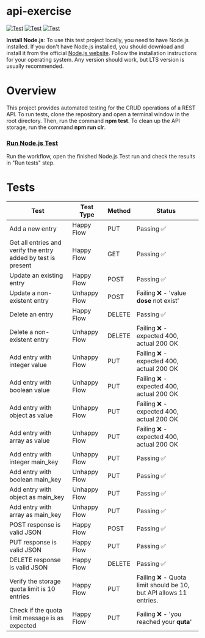 # api-exercise
[![Test](https://img.shields.io/badge/setup-automated-blue?logo=npm)](https://github.com/dmiljkoviclevi9/api-exercise/actions/workflows/nodejs-test.yml)
[![Test](https://badgen.net/badge/failing/8/red)](https://github.com/dmiljkoviclevi9/api-exercise/actions/runs/4909558166/jobs/8766037036)
[![Test](https://badgen.net/badge/passing/11/green)](https://github.com/dmiljkoviclevi9/api-exercise/actions/runs/4909558166/jobs/8766037036)

**Install Node.js**: To use this test project locally, you need to have Node.js installed. If you don't have Node.js installed, you should download and install it from the official [Node.js website](https://nodejs.org/). Follow the installation instructions for your operating system. Any version should work, but LTS version is usually recommended.

# Overview
This project provides automated testing for the CRUD operations of a REST API.
To run tests, clone the repository and open a terminal window in the root directory. Then, run the command **npm test**. To clean up the API storage, run the command **npm run clr**.

### [Run Node.js Test](https://github.com/dmiljkoviclevi9/api-exercise/actions/workflows/nodejs-test.yml)
Run the workflow, open the finished Node.js Test run and check the results in "Run tests" step.

# Tests
| Test | Test Type | Method | Status |
| -------- | -------- | -------- | -------- |
| Add a new entry | Happy Flow | PUT | Passing ✅ |
| Get all entries and verify the entry added by test is present | Happy Flow | GET | Passing ✅ |
| Update an existing entry | Happy Flow | POST | Passing ✅ |
| Update a non-existent entry | Unhappy Flow | POST | Failing ❌ - 'value **dose** not exist' |
| Delete an entry | Happy Flow | DELETE | Passing ✅ |
| Delete a non-existent entry | Unhappy Flow | DELETE | Failing ❌ - expected 400, actual 200 OK |
| Add entry with integer value | Unhappy Flow | PUT | Failing ❌ - expected 400, actual 200 OK|
| Add entry with boolean value | Unhappy Flow | PUT | Failing ❌ - expected 400, actual 200 OK|
| Add entry with object as value | Unhappy Flow | PUT | Failing ❌ - expected 400, actual 200 OK|
| Add entry with array as value | Unhappy Flow | PUT | Failing ❌ - expected 400, actual 200 OK|
| Add entry with integer main_key | Unhappy Flow | PUT | Passing ✅ |
| Add entry with boolean main_key | Unhappy Flow | PUT | Passing ✅ |
| Add entry with object as main_key | Unhappy Flow | PUT | Passing ✅ |
| Add entry with array as main_key | Unhappy Flow | PUT | Passing ✅ |
| POST response is valid JSON | Happy Flow | POST | Passing ✅ |
| PUT response is valid JSON | Happy Flow | PUT | Passing ✅ |
| DELETE response is valid JSON | Happy Flow | DELETE | Passing ✅ |
| Verify the storage quota limit is 10 entries | Happy Flow | PUT | Failing ❌ - Quota limit should be 10, but API allows 11 entries.|
| Check if the quota limit message is as expected | Happy Flow | PUT | Failing ❌ - 'you reached your **quta**'|

